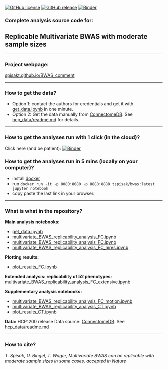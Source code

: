 
[![GitHub license](https://img.shields.io/github/license/spisakt/bwas_comment.svg)](https://github.com/spisakt/bwas_comment/blob/master/LICENSE)
[![GitHub release](https://img.shields.io/github/release/spisakt/bwas_comment.svg)](https://github.com/spisakt/bwas_comment/releases/)
[![Binder](https://mybinder.org/badge_logo.svg)](https://mybinder.org/v2/gh/spisakt/BWAS_comment/HEAD)

### Complete analysis source code for:

## Replicable Multivariate BWAS with moderate sample sizes

-------------------

### **Project webpage:**
[spisakt.github.io/BWAS_comment](https://spisakt.github.io/BWAS_comment)

-------------------

### **How to get the data?**
- Option 1: contact the authors for credentials and get it with [get_data.ipynb](https://github.com/spisakt/BWAS_comment/blob/master/get_data.ipynb) in one minute.
- Option 2: Get the data manually from  [ConnectomeDB](https://db.humanconnectome.org). See [hcp_data/readme.md](https://github.com/spisakt/BWAS_comment/blob/master/hcp_data/readme.md) for details.

-------------------

### **How to get the analyses run with 1 click (in the cloud)?**

Click here (and be patient): [![Binder](https://mybinder.org/badge_logo.svg)](https://mybinder.org/v2/gh/spisakt/BWAS_comment/HEAD)

### **How to get the analyses run in 5 mins (locally on your computer)?**
- install [docker](https://www.docker.com/)
- run `docker run -it -p 8080:8080 -p 8888:8888 tspisak/bwas:latest jupyter notebook`
- copy paste the last link in your browser.

-------------------

### What is what in the repository?

**Main analysis notebooks:** 
- [get_data.ipynb](https://github.com/spisakt/BWAS_comment/blob/master/get_data.ipynb)
- [multivariate_BWAS_replicability_analysis_FC.ipynb](https://github.com/spisakt/BWAS_comment/blob/master/multivariate_BWAS_replicability_analysis_FC.ipynb)
- [multivariate_BWAS_replicability_analysis_FC.ipynb](https://github.com/spisakt/BWAS_comment/blob/master/multivariate_BWAS_replicability_analysis_FC.ipynb)
- [multivariate_BWAS_replicability_analysis_FC_hires.ipynb](https://github.com/spisakt/BWAS_comment/blob/master/multivariate_BWAS_replicability_analysis_FC_hires.ipynb)

**Plotting results:**
- [plot_results_FC.ipynb](https://github.com/spisakt/BWAS_comment/blob/master/plot_results_FC.ipynb)

**Extended analysis: replicability of 52 phenotypes:**
multivariate_BWAS_replicability_analysis_FC_extensive.ipynb

**Supplementary analysis notebooks:** 
- [multivariate_BWAS_replicability_analysis_FC_motion.ipynb](https://github.com/spisakt/BWAS_comment/blob/master/multivariate_BWAS_replicability_analysis_FC_motion.ipynb)
- [multivariate_BWAS_replicability_analysis_CT.ipynb](https://github.com/spisakt/BWAS_comment/blob/master/multivariate_BWAS_replicability_analysis_CT.ipynb)
- [plot_results_CT.ipynb](https://github.com/spisakt/BWAS_comment/blob/master/plot_results_CT.ipynb)

**Data:** HCP1200 release
Data source: [ConnectomeDB](https://db.humanconnectome.org).
See [hcp_data/readme.md](https://github.com/spisakt/BWAS_comment/blob/master/hcp_data/readme.md)

-------------------

### How to cite?

*T. Spisak, U. Bingel, T. Wager, Multivariate BWAS can be replicable with moderate sample sizes in some cases, accepted in Nature*

